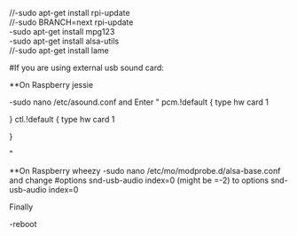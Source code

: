 //-sudo apt-get install rpi-update</br>
//-sudo BRANCH=next rpi-update</br>
-sudo apt-get install mpg123</br>
-sudo apt-get install alsa-utils</br>
//-sudo apt-get install lame



#If you are using external usb sound card:


**On Raspberry jessie


-sudo nano /etc/asound.conf
and Enter 
"
pcm.!default {
type hw card 1

}
ctl.!default {
type hw card 1

}


"


**On Raspberry wheezy
-sudo nano /etc/mo/modprobe.d/alsa-base.conf
and change 
   #options snd-usb-audio index=0    (might be =-2)
  to  options snd-usb-audio index=0 



Finally

-reboot
